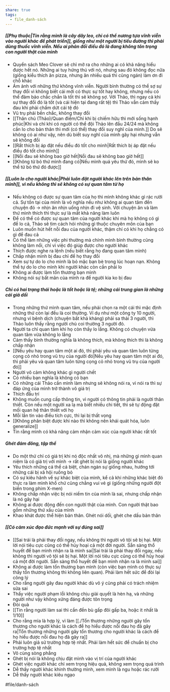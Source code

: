 ```yaml
---
share: true
tags:
  - file_danh-sách
---
```


##### [[Phụ thuộc|Tin rằng mình là cây dây leo, chỉ có thể nương tựa vĩnh viễn vào người khác để phát triển]], giống như một người bị tiểu đường thì phải dùng thuốc vĩnh viễn. Nếu ai phản đối điều đó là đang không tôn trọng con người thật của mình
- Quyển sách Meo Clover sẽ chỉ mở ra cho những ai có khả năng hiểu được hết nó. Những ai tuy hứng thú với nó, nhưng sau đó không đọc nữa (giống kiểu thích ăn pizza, nhưng ăn nhiều quá thì cũng ngán) làm ơn đi chỗ khác
- Ám ảnh với những thứ không vĩnh viễn. Người bình thường có thể sợ sự thay đổi vì không biết cái mới có thực sự tốt hay không, nhưng nếu có thể đảm bảo chắc chắn là tốt thì sẽ không sợ. Với Thảo, thì ngay cả khi sự thay đổi đó là tốt (và cái hiện tại đang rất tệ) thì Thảo vẫn cảm thấy đau khi phải chấm dứt cái tệ đó
- Vũ trụ phải bền chắc, không thay đổi 
- [[Thân chủ (Thảo)/Quan điểm/Chỉ khi bị chiếm hữu thì mới sống hạnh phúc|Khi và chỉ khi có người có thể đội Thảo lên đầu 24/24 mà không cần lo cho bản thân thì mới (có thể) thay đổi suy nghĩ của mình.]] Do sẽ không có ai như vậy, nên dù biết suy nghĩ của mình gây hại nhưng vẫn sẽ không đổi
- [[Rất thích bị áp đặt nếu điều đó tốt cho mình|Rất thích bị áp đặt nếu điều đó tốt cho mình]]
- [[Nỗi đau sẽ không bao giờ hết|Nỗi đau sẽ không bao giờ hết]] 
- [[Không từ bỏ thứ mình đang có|Nếu mình quá yêu thứ đó, mình sẽ ko thể từ bỏ thứ đó được]] 

##### [[Luôn lo cho người khác|Phải luôn đặt người khác lên trên bản thân mình]], vì nếu không thì sẽ không có sự quan tâm từ họ
- Nếu không có được sự quan tâm của họ thì mình không khác gì rác rưởi cả. Sự tồn tại của mình là vô nghĩa nếu như không ai quan tâm đến chuyện đó → nhịn ăn nhịn uống nhịn đi vệ sinh. Với chuyện ăn và làm thứ mình thích thì thực sự là mất khả năng làm luôn
- Để có thể có được sự quan tâm của người khác khi mà họ không có gì để lo cả, Thảo sẽ tìm cách hỏi những gì thuộc chuyên môn của bạn
- Luôn muốn hút hết nỗi đau của người khác, thậm chí có khi họ chẳng có gì để đau cả
- Có thể làm những việc phi thường mà chính mình bình thường cũng không làm nổi, chỉ vì việc đó giúp được cho người khác
- Thích được nghe ra lệnh (nếu biết rằng họ đang quan tâm mình) 
- Chấp nhận mình bị đau chỉ để họ thay đổi
- Xem sự tự do lo cho mình là bỏ mặc bạn bè trong lúc hoạn nạn. Không thể tự do lo cho mình khi người khác còn cần phải lo
- Không ai được làm tổn thương bạn mình
- Không nói sự bất mãn của mình ra để người kia ko bị đau

##### Chỉ có hai trạng thái hoặc là tốt hoặc là tệ; những cái trung gian là những cái giả dối
- Trong những thứ mình quan tâm, nếu phải chọn ra một cái thì mặc định những thứ còn lại đều là coi thường. Ví dụ như một công ty 10 người, nhưng vì bệnh dịch (chuyện bất khả kháng) phải sa thải 3 người, thì Thảo luôn thấy rằng người chủ coi thường 3 người đó.
- Người ta chỉ quan tâm khi họ còn thấy lo lắng. Không có chuyện vừa quan tâm vừa không lo lắng
- Cảm thấy bình thường nghĩa là không thích, mà không thích thì là không chấp nhận
- [[Nếu yêu hay quan tâm một ai đó, thì phải yêu và quan tâm luôn từng cọng cỏ nhỏ trong vũ trụ của người đó|Nếu yêu hay quan tâm một ai đó, thì phải yêu và quan tâm luôn từng cọng cỏ nhỏ trong vũ trụ của người đó]]
- Người vô cảm không khác gì người chết
- Có nhiều bạn nghĩa là không có bạn
- Có những cái Thảo cần mình làm nhưng sẽ không nói ra, vì nói ra thì sự đáp ứng của mình trở thành vô giá trị
- Thích đấu trí
- Không muốn cung cấp thông tin, vì người có thông tin phải là người thân thiết. Còn nếu một người xa lạ mà biết nhiều chi tiết, thì sẽ tự động đặt mối quan hệ thân thiết với họ
- Mỗi lần tin vào điều tích cực, thì lại bị thất vọng 
- [[Không phân biệt được khi nào thì không nên khái quát hóa, luôn generalize]]
- Tin rằng mình có khả năng cảm nhận cảm xúc của người khác rất tốt

##### Ghét đám đông, tập thể
- Do một thứ chỉ có giá trị khi nó độc nhất vô nhị, mà những gì mình quan niệm là có giá trị với mình → rất ghét bị nói là giống người khác
- Yêu thích những cá thể cá biệt, chán ngán sự giống nhau, hướng tới những cái bị xã hội ruồng bỏ
- Có sự kiêu hãnh về sự khác biệt của mình, kể cả khi những khác biệt đó thực ra làm mình khổ chứ cũng chẳng vui vẻ gì (giống những người đột biến trong phim X-men)
- Không chấp nhận việc bị nói niềm tin của mình là sai, nhưng chấp nhận là nó gây hại
- Không ai được động đến con người thật của mình. Con người thật bao gồm những thứ xấu của mình
- Khao khát được thể hiện bản thân. Ghét nói dối, ghét che dấu bản thân
	
##### [[Có cảm xúc đạo đức mạnh với sự đúng sai]] 
- [[Sai trái là phải thay đổi ngay, nếu không thì người vô tội sẽ bị hại. Một lời nói tiêu cực cũng có thể hủy hoại cả một đời người. Sẵn sàng thổ huyết để bạn mình nhận ra là mình sai|Sai trái là phải thay đổi ngay, nếu không thì người vô tội sẽ bị hại. Một lời nói tiêu cực cũng có thể hủy hoại cả một đời người. Sẵn sàng thổ huyết để bạn mình nhận ra là mình sai]] 
- Không ai được làm tổn thương bạn mình (còn việc bạn mình có thực sự thấy tổn thương không thì không liên quan). Phải làm hết sức để đòi lại công lý
- Cho rằng người gây đau người khác dù vô ý cũng phải có trách nhiệm sửa sai
- Thấy việc người phạm lỗi không chịu giải quyết là hèn hạ, và những người như vậy không xứng đáng được tôn trọng
- Đòi quà
- [[Tin rằng người làm sai thì cần đền bù gấp đôi gấp ba, hoặc it nhất là 1/10]]
- Cho rằng mỉa là hợp lý, vì làm [[./Tổn thương những người gây tổn thương cho người khác là cách để họ hiểu được nỗi đau họ đã gây ra|Tổn thương những người gây tổn thương cho người khác là cách để họ hiểu được nỗi đau họ đã gây ra]]
- Phải luôn giả sử trường hợp tệ nhất. Phải làm hết sức để chuẩn bị cho trường hợp tệ nhất 
- Vô cùng sòng phẳng
- Ghét bị nói là không chịu đặt mình vào vị trí của người khác
- Ghét việc người khác chỉ xem trọng hiệu quả, không xem trọng quá trình
- Dễ thấy người khác khinh thường mình, xem mình là ngu hoặc rác rưởi
- Dễ thấy người khác kiêu ngạo

#file/danh-sách
